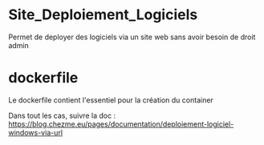 # Site_Deploiement_Logiciels
Permet de deployer des logiciels via un site web sans avoir besoin de droit admin

# dockerfile
Le dockerfile contient l'essentiel pour la création du container

Dans tout les cas, suivre la doc : https://blog.chezme.eu/pages/documentation/deploiement-logiciel-windows-via-url
